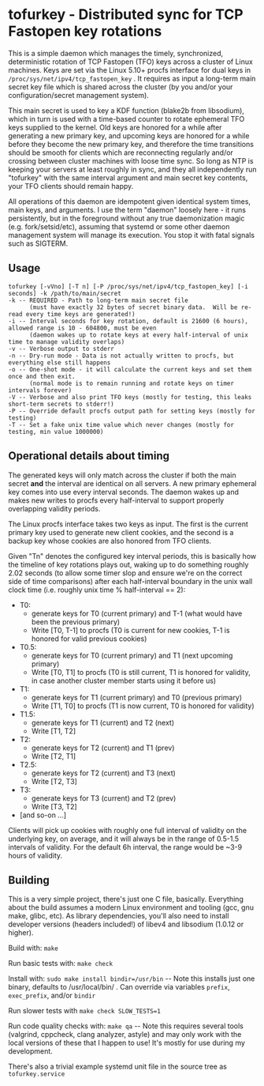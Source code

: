 # tofurkey - Distributed sync for TCP Fastopen key rotations

This is a simple daemon which manages the timely, synchronized,
deterministic rotation of TCP Fastopen (TFO) keys across a cluster of
Linux machines.  Keys are set via the Linux 5.10+ procfs interface for
dual keys in `/proc/sys/net/ipv4/tcp_fastopen_key` .  It requires as
input a long-term main secret key file which is shared across the
cluster (by you and/or your configuration/secret management system).

This main secret is used to key a KDF function (blake2b from libsodium),
which in turn is used with a time-based counter to rotate ephemeral TFO
keys supplied to the kernel.  Old keys are honored for a while after
generating a new primary key, and upcoming keys are honored for a while
before they become the new primary key, and therefore the time
transitions should be smooth for clients which are reconnecting
regularly and/or crossing between cluster machines with loose time sync.
So long as NTP is keeping your servers at least roughly in sync, and
they all independently run "tofurkey" with the same interval argument
and main secret key contents, your TFO clients should remain happy.

All operations of this daemon are idempotent given identical system
times, main keys, and arguments.  I use the term "daemon" loosely here -
it runs persistently, but in the foreground without any true
daemonization magic (e.g. fork/setsid/etc), assuming that systemd or
some other daemon management system will manage its execution.  You stop
it with fatal signals such as SIGTERM.

## Usage

    tofurkey [-vVno] [-T n] [-P /proc/sys/net/ipv4/tcp_fastopen_key] [-i seconds] -k /path/to/main/secret
    -k -- REQUIRED - Path to long-term main secret file
          (must have exactly 32 bytes of secret binary data.  Will be re-read every time keys are generated!)
    -i -- Interval seconds for key rotation, default is 21600 (6 hours), allowed range is 10 - 604800, must be even
          (daemon wakes up to rotate keys at every half-interval of unix time to manage validity overlaps)
    -v -- Verbose output to stderr
    -n -- Dry-run mode - Data is not actually written to procfs, but everything else still happens
    -o -- One-shot mode - it will calculate the current keys and set them once and then exit.
          (normal mode is to remain running and rotate keys on timer intervals forever)
    -V -- Verbose and also print TFO keys (mostly for testing, this leaks short-term secrets to stderr!)
    -P -- Override default procfs output path for setting keys (mostly for testing)
    -T -- Set a fake unix time value which never changes (mostly for testing, min value 1000000)

## Operational details about timing

The generated keys will only match across the cluster if both the main
secret **and** the interval are identical on all servers.  A new primary
ephemeral key comes into use every interval seconds.  The daemon wakes
up and makes new writes to procfs every half-interval to support properly
overlapping validity periods.

The Linux procfs interface takes two keys as input.  The first is the
current primary key used to generate new client cookies, and the second
is a backup key whose cookies are also honored from TFO clients.

Given "Tn" denotes the configured key interval periods, this is basically
how the timeline of key rotations plays out, waking up to do something
roughly 2.02 seconds (to allow some timer slop and ensure we're on the correct
side of time comparisons) after each half-interval boundary in the unix wall
clock time (i.e. roughly unix time % half-interval == 2):

* T0:
  * generate keys for T0 (current primary) and T-1 (what would have been the previous primary)
  * Write [T0, T-1] to procfs (T0 is current for new cookies, T-1 is honored for valid previous cookies)
* T0.5:
  * generate keys for T0 (current primary) and T1 (next upcoming primary)
  * Write [T0, T1] to procfs (T0 is still current, T1 is honored for validity, in case another cluster member starts using it before us)
* T1:
  * generate keys for T1 (current primary) and T0 (previous primary)
  * Write [T1, T0] to procfs (T1 is now current, T0 is honored for validity)
* T1.5:
  * generate keys for T1 (current) and T2 (next)
  * Write [T1, T2]
* T2:
  * generate keys for T2 (current) and T1 (prev)
  * Write [T2, T1]
* T2.5:
  * generate keys for T2 (current) and T3 (next)
  * Write [T2, T3]
* T3:
  * generate keys for T3 (current) and T2 (prev)
  * Write [T3, T2]
* [and so-on ...]

Clients will pick up cookies with roughly one full interval of validity
on the underlying key, on average, and it will always be in the range of
0.5-1.5 intervals of validity. For the default 6h interval, the range
would be ~3-9 hours of validity.

## Building

This is a very simple project, there's just one C file, basically. Everything
about the build assumes a modern Linux environment and tooling (gcc, gnu make,
glibc, etc). As library dependencies, you'll also need to install developer
versions (headers included!) of libev4 and libsodium (1.0.12 or higher).

Build with: `make`

Run basic tests with: `make check`

Install with: `sudo make install bindir=/usr/bin` -- Note this installs just one binary, defaults to /usr/local/bin/ . Can override via variables `prefix`, `exec_prefix`, and/or `bindir`

Run slower tests with `make check SLOW_TESTS=1`

Run code quality checks with: `make qa` -- Note this requires several tools (valgrind, cppcheck, clang analyzer, astyle) and may only work with the local versions of these that I happen to use!  It's mostly for use during my development.

There's also a trivial example systemd unit file in the source tree as `tofurkey.service`
